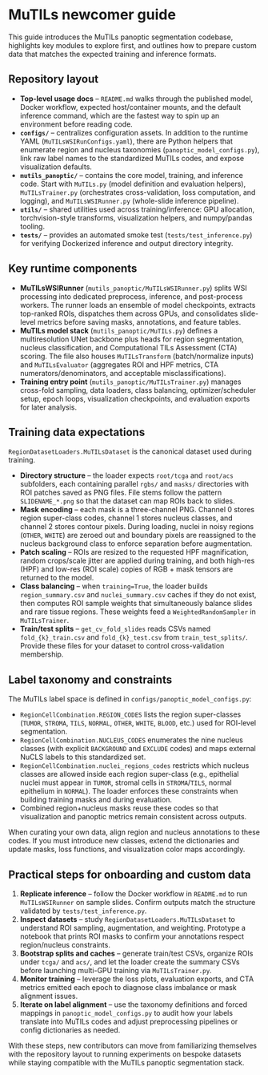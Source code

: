 # MuTILs newcomer guide

This guide introduces the MuTILs panoptic segmentation codebase, highlights key 
modules to explore first, and outlines how to prepare custom data that matches 
the expected training and inference formats.

## Repository layout

- **Top-level usage docs** – `README.md` walks through the published model, Docker 
  workflow, expected host/container mounts, and the default inference command, 
  which are the fastest way to spin up an environment before reading code.
- **`configs/`** – centralizes configuration assets. In addition to the runtime 
  YAML (`MuTILsWSIRunConfigs.yaml`), there are Python helpers that enumerate 
  region and nucleus taxonomies (`panoptic_model_configs.py`), link raw label 
  names to the standardized MuTILs codes, and expose visualization defaults.
- **`mutils_panoptic/`** – contains the core model, training, and inference code. 
  Start with `MuTILs.py` (model definition and evaluation helpers), 
  `MuTILsTrainer.py` (orchestrates cross-validation, loss computation, and 
  logging), and `MuTILsWSIRunner.py` (whole-slide inference pipeline).
- **`utils/`** – shared utilities used across training/inference: GPU allocation, 
  torchvision-style transforms, visualization helpers, and numpy/pandas tooling.
- **`tests/`** – provides an automated smoke test (`tests/test_inference.py`) for 
  verifying Dockerized inference and output directory integrity.

## Key runtime components

- **MuTILsWSIRunner** (`mutils_panoptic/MuTILsWSIRunner.py`) splits WSI processing 
  into dedicated preprocess, inference, and post-process workers. The runner 
  loads an ensemble of model checkpoints, extracts top-ranked ROIs, dispatches 
  them across GPUs, and consolidates slide-level metrics before saving masks, 
  annotations, and feature tables.
- **MuTILs model stack** (`mutils_panoptic/MuTILs.py`) defines a multiresolution 
  UNet backbone plus heads for region segmentation, nucleus classification, and 
  Computational TILs Assessment (CTA) scoring. The file also houses 
  `MuTILsTransform` (batch/normalize inputs) and `MuTILsEvaluator` (aggregates ROI 
  and HPF metrics, CTA numerators/denominators, and acceptable misclassifications).
- **Training entry point** (`mutils_panoptic/MuTILsTrainer.py`) manages cross-fold 
  sampling, data loaders, class balancing, optimizer/scheduler setup, epoch loops, 
  visualization checkpoints, and evaluation exports for later analysis.

## Training data expectations

`RegionDatasetLoaders.MuTILsDataset` is the canonical dataset used during 
training.

- **Directory structure** – the loader expects `root/tcga` and `root/acs` 
  subfolders, each containing parallel `rgbs/` and `masks/` directories with ROI 
  patches saved as PNG files. File stems follow the pattern `SLIDENAME_*.png` so 
  that the dataset can map ROIs back to slides.
- **Mask encoding** – each mask is a three-channel PNG. Channel 0 stores region 
  super-class codes, channel 1 stores nucleus classes, and channel 2 stores 
  contour pixels. During loading, nuclei in noisy regions (`OTHER`, `WHITE`) are 
  zeroed out and boundary pixels are reassigned to the nucleus background class 
  to enforce separation before augmentation.
- **Patch scaling** – ROIs are resized to the requested HPF magnification, random 
  crops/scale jitter are applied during training, and both high-res (HPF) and 
  low-res (ROI scale) copies of RGB + mask tensors are returned to the model.
- **Class balancing** – when `training=True`, the loader builds `region_summary.csv`
  and `nuclei_summary.csv` caches if they do not exist, then computes ROI sample 
  weights that simultaneously balance slides and rare tissue regions. These 
  weights feed a `WeightedRandomSampler` in `MuTILsTrainer`.
- **Train/test splits** – `get_cv_fold_slides` reads CSVs named 
  `fold_{k}_train.csv` and `fold_{k}_test.csv` from `train_test_splits/`. Provide 
  these files for your dataset to control cross-validation membership.

## Label taxonomy and constraints

The MuTILs label space is defined in `configs/panoptic_model_configs.py`:

- `RegionCellCombination.REGION_CODES` lists the region super-classes (`TUMOR`, 
  `STROMA`, `TILS`, `NORMAL`, `OTHER`, `WHITE`, `BLOOD`, etc.) used for ROI-level 
  segmentation.
- `RegionCellCombination.NUCLEUS_CODES` enumerates the nine nucleus classes (with 
  explicit `BACKGROUND` and `EXCLUDE` codes) and maps external NuCLS labels to 
  this standardized set.
- `RegionCellCombination.nuclei_regions_codes` restricts which nucleus classes are 
  allowed inside each region super-class (e.g., epithelial nuclei must appear in 
  `TUMOR`, stromal cells in `STROMA`/`TILS`, normal epithelium in `NORMAL`). The 
  loader enforces these constraints when building training masks and during 
  evaluation.
- Combined region+nucleus masks reuse these codes so that visualization and 
  panoptic metrics remain consistent across outputs.

When curating your own data, align region and nucleus annotations to these codes. 
If you must introduce new classes, extend the dictionaries and update masks, 
loss functions, and visualization color maps accordingly.

## Practical steps for onboarding and custom data

1. **Replicate inference** – follow the Docker workflow in `README.md` to run 
   `MuTILsWSIRunner` on sample slides. Confirm outputs match the structure 
   validated by `tests/test_inference.py`.
2. **Inspect datasets** – study `RegionDatasetLoaders.MuTILsDataset` to understand 
   ROI sampling, augmentation, and weighting. Prototype a notebook that prints 
   ROI masks to confirm your annotations respect region/nucleus constraints.
3. **Bootstrap splits and caches** – generate train/test CSVs, organize ROIs 
   under `tcga/` and `acs/`, and let the loader create the summary CSVs before 
   launching multi-GPU training via `MuTILsTrainer.py`.
4. **Monitor training** – leverage the loss plots, evaluation exports, and CTA 
   metrics emitted each epoch to diagnose class imbalance or mask alignment 
   issues.
5. **Iterate on label alignment** – use the taxonomy definitions and forced 
   mappings in `panoptic_model_configs.py` to audit how your labels translate into 
   MuTILs codes and adjust preprocessing pipelines or config dictionaries as 
   needed.

With these steps, new contributors can move from familiarizing themselves with 
the repository layout to running experiments on bespoke datasets while staying 
compatible with the MuTILs panoptic segmentation stack.
